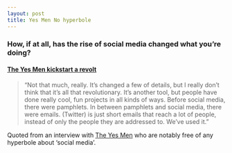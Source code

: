```yaml
---
layout: post
title: Yes Men No hyperbole
---
```


### How, if at all, has the rise of social media changed what you’re doing?

#### [The Yes Men kickstart a revolt](http://www.theverge.com/2012/11/30/3703726/the-yes-men-kickstarter-andy-bichlbaum-interview)

> “Not that much, really. It’s changed a few of details, but I really don’t think that it’s all that revolutionary. It’s another tool, but people have done really cool, fun projects in all kinds of ways. Before social media, there were pamphlets. In between pamphlets and social media, there were emails. (Twitter) is just short emails that reach a lot of people, instead of only the people they are addressed to. We’ve used it.”

Quoted from an interview with [The Yes Men](http://en.wikipedia.org/wiki/The_Yes_Men) who are notably free of any hyperbole about ‘social media’.